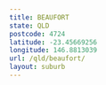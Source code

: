 ```yaml
---
title: BEAUFORT
state: QLD
postcode: 4724
latitude: -23.45669256
longitude: 146.8813039
url: /qld/beaufort/
layout: suburb
---
```

